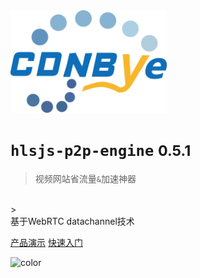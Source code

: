 <img width="250" src="pics/cdnbye.png" alt="cdnbye logo">

# `hlsjs-p2p-engine` <small>0.5.1</small>

> 视频网站省流量`&`加速神器
<br>
> <br>基于WebRTC datachannel技术

[产品演示](https://demo.cdnbye.com/)
[快速入门](/README.md)

<!-- 背景色 -->

![color](#00C5CD)




